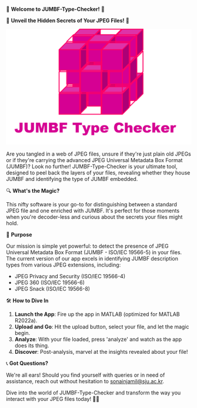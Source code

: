 🌟 **Welcome to JUMBF-Type-Checker!** 🌟

🚀 **Unveil the Hidden Secrets of Your JPEG Files!** 🚀

![Logo](logo.png)

Are you tangled in a web of JPEG files, unsure if they're just plain old JPEGs or if they're carrying the advanced JPEG Universal Metadata Box Format (JUMBF)? Look no further! JUMBF-Type-Checker is your ultimate tool, designed to peel back the layers of your files, revealing whether they house JUMBF and identifying the type of JUMBF embedded.

🔍 **What's the Magic?**

This nifty software is your go-to for distinguishing between a standard JPEG file and one enriched with JUMBF. It's perfect for those moments when you're decoder-less and curious about the secrets your files might hold.

🎯 **Purpose**

Our mission is simple yet powerful: to detect the presence of JPEG Universal Metadata Box Format (JUMBF - ISO/IEC 19566-5) in your files. The current version of our app excels in identifying JUMBF description types from various JPEG extensions, including:

- JPEG Privacy and Security (ISO/IEC 19566-4)
- JPEG 360 (ISO/IEC 19566-6)
- JPEG Snack (ISO/IEC 19566-8)

🛠 **How to Dive In**

1. **Launch the App**: Fire up the app in MATLAB (optimized for MATLAB R2022a).
2. **Upload and Go**: Hit the upload button, select your file, and let the magic begin.
3. **Analyze**: With your file loaded, press 'analyze' and watch as the app does its thing.
4. **Discover**: Post-analysis, marvel at the insights revealed about your file!

📞 **Got Questions?**

We're all ears! Should you find yourself with queries or in need of assistance, reach out without hesitation to sonainjamil@sju.ac.kr.

Dive into the world of JUMBF-Type-Checker and transform the way you interact with your JPEG files today! 🌈✨
